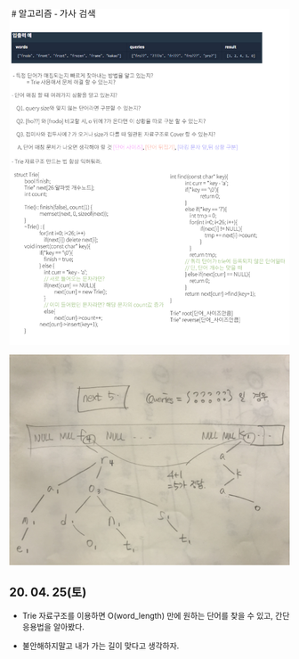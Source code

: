 ![Alt text](./img/img_200425.jpg)

![Alt text](./img/img_2004252.jpg)


## 20. 04. 25(토)
 - Trie 자료구조를 이용하면 O(word_length) 만에 원하는 단어를 찾을 수 있고, 간단 응용법을 알아봤다.

 - 불안해하지말고 내가 가는 길이 맞다고 생각하자.